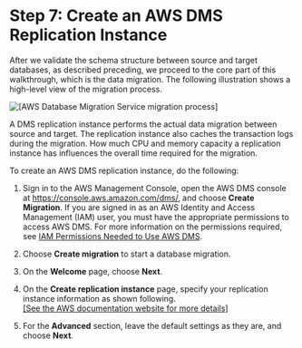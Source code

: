 # Step 7: Create an AWS DMS Replication Instance<a name="chap-rdsoracle2redshift.steps.createreplicationinstance"></a>

After we validate the schema structure between source and target databases, as described preceding, we proceed to the core part of this walkthrough, which is the data migration\. The following illustration shows a high\-level view of the migration process\.

![\[AWS Database Migration Service migration process\]](http://docs.aws.amazon.com/dms/latest/sbs/images/sbs-rdsor2redshift-Step7-DMSOverview.png)

A DMS replication instance performs the actual data migration between source and target\. The replication instance also caches the transaction logs during the migration\. How much CPU and memory capacity a replication instance has influences the overall time required for the migration\.

To create an AWS DMS replication instance, do the following:

1. Sign in to the AWS Management Console, open the AWS DMS console at [https://console\.aws\.amazon\.com/dms/](https://console.aws.amazon.com/dms/), and choose **Create Migration**\. If you are signed in as an AWS Identity and Access Management \(IAM\) user, you must have the appropriate permissions to access AWS DMS\. For more information on the permissions required, see [IAM Permissions Needed to Use AWS DMS](https://docs.aws.amazon.com/dms/latest/userguide/CHAP_Security.IAMPermissions.html)\.

1. Choose **Create migration** to start a database migration\.

1. On the **Welcome** page, choose **Next**\.

1. On the **Create replication instance** page, specify your replication instance information as shown following\.    
[\[See the AWS documentation website for more details\]](http://docs.aws.amazon.com/dms/latest/sbs/chap-rdsoracle2redshift.steps.createreplicationinstance.html)

1. For the **Advanced** section, leave the default settings as they are, and choose **Next**\.